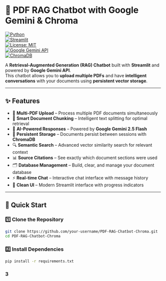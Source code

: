 # 🤖 PDF RAG Chatbot with Google Gemini & Chroma

[![Python](https://img.shields.io/badge/python-3.9+-blue.svg)](https://www.python.org/)  
[![Streamlit](https://img.shields.io/badge/Framework-Streamlit-red.svg)](https://streamlit.io/)  
[![License: MIT](https://img.shields.io/badge/License-MIT-yellow.svg)](LICENSE)  
[![Google Gemini API](https://img.shields.io/badge/Google-Gemini%20API-green.svg)](https://ai.google.dev/gemini-api)  
[![ChromaDB](https://img.shields.io/badge/Vector%20DB-ChromaDB-purple.svg)](https://www.trychroma.com/)

A **Retrieval-Augmented Generation (RAG) Chatbot** built with **Streamlit** and powered by **Google Gemini API**.  
This chatbot allows you to **upload multiple PDFs** and have **intelligent conversations** with your documents using **persistent vector storage**.

---

## ✨ Features

- 📄 **Multi-PDF Upload** – Process multiple PDF documents simultaneously
- 🧠 **Smart Document Chunking** – Intelligent text splitting for optimal retrieval
- 🤖 **AI-Powered Responses** – Powered by **Google Gemini 2.5 Flash**
- 💾 **Persistent Storage** – Documents persist between sessions with **ChromaDB**
- 🔍 **Semantic Search** – Advanced vector similarity search for relevant context
- 📊 **Source Citations** – See exactly which document sections were used
- 🗂️ **Database Management** – Build, clear, and manage your document database
- ⚡ **Real-time Chat** – Interactive chat interface with message history
- 🎨 **Clean UI** – Modern Streamlit interface with progress indicators

---

## 🚀 Quick Start

### 1️⃣ Clone the Repository

```bash
git clone https://github.com/your-username/PDF-RAG-Chatbot-Chroma.git
cd PDF-RAG-Chatbot-Chroma
```

### 2️⃣ Install Dependencies

```bash
pip install -r requirements.txt
```

### 3️